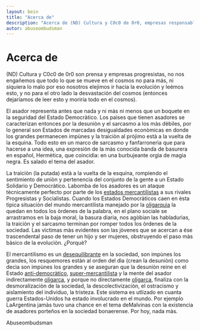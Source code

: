 ```yaml
---
layout: bein
title: "Acerca de"
description: "Acerca de (ND) Cultura y C0c0 de 0r0, empresas responsables de este sitio."
autor: abuseombudsman
---
```


# Acerca de

(ND) Cultura y C0c0 de 0r0 son prensa y empresas progresistas, no nos engañemos que todo lo que se mueve en el cosmos no para más, ni siquiera lo malo por eso nosotros elejimos
ir hacia la evolución y leémos esto, y no para el otro lado la desvastación del cosmos (entonces dejaríamos de leer esto y moriría todo en el cosmos).

El asador representa antes que nada y ni màs ni menos que un boquete en la seguridad del Estado Democràtico. Los paìses que tienen asadores se caracterizan
entonces por la desuniòn y el sarcasmo a los màs dèbiles, por lo general son Estados de marcadas desigualdades econòmicas en donde los grandes permanecen impùnes 
y la traiciòn al pròjimo està a la vuelta de la esquina. Todo esto en un marco de sarcasmo y fanfarronerìa que para hacerse a una idea, una expresiòn de la màs conocida 
banda de basurera en español, Hermètica, que coincidìa: en una burbujeante orgìa de magia negra. Es salado el tema del asador.

La traiciòn (la putada) està a la vuelta de la esquina, rompiendo el sentimiento de uniòn y pertenencia del conjunto de la gente a un Estado Solidario y Democràtico. Labomba 
de los asadores es un ataque tècnicamente perfecto por parte de los <a href="//punto-o-elemento-negativo">estados mercantilistas</a> a sus rivales Progresistas y Socialistas. Cuando 
los Estados Democràticos caen en èsta tìpica situaciòn del mundo mercantilista manejado por la <a href="//punto-o-elemento-negativo">oligarquìa</a> la quedan en todos los òrdenes de la 
palabra, en el plano sociale se arrastramos en la baja moral, la basura diaria, nos agòbian las habladurìas, la traiciòn y el sarcasmo terminan por romper todos los òrdenes de la 
sociedad. Las vìctimas màs evidentes son las jòvenes que se acercan a ése trascendental paso de tener un hijo y ser mujeres, obstruyendo el paso màs bàsico de la evolucìòn. ¿Porquè?

El mercantilismo es un <a href="//accion-negativa">desequilibrante</a> en la sociedad, son impùnes los grandes, los resquemores estàn al orden del dìa (crean la desuniòn) 
como decìa son impùnes los grandes y se aseguran que la desuniòn reine en el Estado <a href="//punto-o-elemento-negativo">anti-democràtico</a>, <a href="//punto-o-elemento-negativo">super-mercantilista</a> 
y la mente del asador indirectamente <a href="//punto-o-elemento-negativo">oligarca</a>, y porque no directamente <a href="//punto-o-elemento-negativo">oligarca</a>, finaliza con la desmoralizaciòn de la sociedad, 
la descolectivizaciòn, el ostracismo y aislamiento del individuo, la tristeza. Este sistema es utlizado en cuanta guerra Estados-Unidos ha estado involucrado en el mundo. Por ejemplo LaArgentina jamàs 
tuvo una chance en el tema deMalvinas con la existencia de asadores porteños en la sociedad bonaerense. Por hoy, nada màs.

Abuseombudsman

